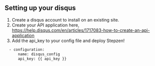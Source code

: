 ## Setting up your disqus

1. Create a disqus account to install on an existing site.
2. Create your API application here, https://help.disqus.com/en/articles/1717083-how-to-create-an-api-application
3. Add the api_key to your config file and deploy Stepzen!
```bash
  - configuration:
      name: disqus_config
      api_key: {{ api_key }}
```
